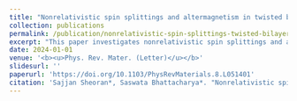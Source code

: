 ```yaml
---
title: "Nonrelativistic spin splittings and altermagnetism in twisted bilayers of centrosymmetric antiferromagnets"
collection: publications
permalink: /publication/nonrelativistic-spin-splittings-twisted-bilayers
excerpt: "This paper investigates nonrelativistic spin splittings and altermagnetism in twisted bilayers of centrosymmetric antiferromagnets."
date: 2024-01-01
venue: '<b><u>Phys. Rev. Mater. (Letter)</u></b>'
slidesurl: ''
paperurl: 'https://doi.org/10.1103/PhysRevMaterials.8.L051401'
citation: 'Sajjan Sheoran*, Saswata Bhattacharya*. "Nonrelativistic spin splittings and altermagnetism in twisted bilayers of centrosymmetric antiferromagnets". <i><b><u>Phys. Rev. Mater.</u></b></i> (Letter) 8, L051401 (2024).'
---
```

